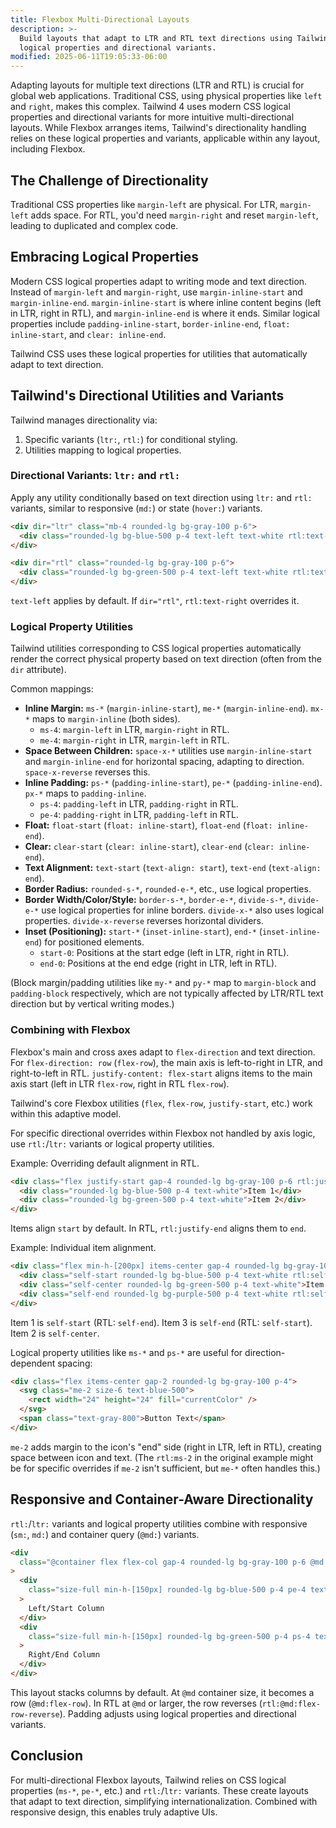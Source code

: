 ```yaml
---
title: Flexbox Multi-Directional Layouts
description: >-
  Build layouts that adapt to LTR and RTL text directions using Tailwind's
  logical properties and directional variants.
modified: 2025-06-11T19:05:33-06:00
---
```


Adapting layouts for multiple text directions (LTR and RTL) is crucial for global web applications. Traditional CSS, using physical properties like `left` and `right`, makes this complex. Tailwind 4 uses modern CSS logical properties and directional variants for more intuitive multi-directional layouts. While Flexbox arranges items, Tailwind's directionality handling relies on these logical properties and variants, applicable within any layout, including Flexbox.

## The Challenge of Directionality

Traditional CSS properties like `margin-left` are physical. For LTR, `margin-left` adds space. For RTL, you'd need `margin-right` and reset `margin-left`, leading to duplicated and complex code.

## Embracing Logical Properties

Modern CSS logical properties adapt to writing mode and text direction. Instead of `margin-left` and `margin-right`, use `margin-inline-start` and `margin-inline-end`. `margin-inline-start` is where inline content begins (left in LTR, right in RTL), and `margin-inline-end` is where it ends. Similar logical properties include `padding-inline-start`, `border-inline-end`, `float: inline-start`, and `clear: inline-end`.

Tailwind CSS uses these logical properties for utilities that automatically adapt to text direction.

## Tailwind's Directional Utilities and Variants

Tailwind manages directionality via:

1. Specific variants (`ltr:`, `rtl:`) for conditional styling.
2. Utilities mapping to logical properties.

### Directional Variants: `ltr:` and `rtl:`

Apply any utility conditionally based on text direction using `ltr:` and `rtl:` variants, similar to responsive (`md:`) or state (`hover:`) variants.

```html tailwind
<div dir="ltr" class="mb-4 rounded-lg bg-gray-100 p-6">
  <div class="rounded-lg bg-blue-500 p-4 text-left text-white rtl:text-right">Item 1</div>
</div>

<div dir="rtl" class="rounded-lg bg-gray-100 p-6">
  <div class="rounded-lg bg-green-500 p-4 text-left text-white rtl:text-right">Item 2</div>
</div>
```

`text-left` applies by default. If `dir="rtl"`, `rtl:text-right` overrides it.

### Logical Property Utilities

Tailwind utilities corresponding to CSS logical properties automatically render the correct physical property based on text direction (often from the `dir` attribute).

Common mappings:

- **Inline Margin:** `ms-*` (`margin-inline-start`), `me-*` (`margin-inline-end`). `mx-*` maps to `margin-inline` (both sides).
  - `ms-4`: `margin-left` in LTR, `margin-right` in RTL.
  - `me-4`: `margin-right` in LTR, `margin-left` in RTL.
- **Space Between Children:** `space-x-*` utilities use `margin-inline-start` and `margin-inline-end` for horizontal spacing, adapting to direction. `space-x-reverse` reverses this.
- **Inline Padding:** `ps-*` (`padding-inline-start`), `pe-*` (`padding-inline-end`). `px-*` maps to `padding-inline`.
  - `ps-4`: `padding-left` in LTR, `padding-right` in RTL.
  - `pe-4`: `padding-right` in LTR, `padding-left` in RTL.
- **Float:** `float-start` (`float: inline-start`), `float-end` (`float: inline-end`).
- **Clear:** `clear-start` (`clear: inline-start`), `clear-end` (`clear: inline-end`).
- **Text Alignment:** `text-start` (`text-align: start`), `text-end` (`text-align: end`).
- **Border Radius:** `rounded-s-*`, `rounded-e-*`, etc., use logical properties.
- **Border Width/Color/Style:** `border-s-*`, `border-e-*`, `divide-s-*`, `divide-e-*` use logical properties for inline borders. `divide-x-*` also uses logical properties. `divide-x-reverse` reverses horizontal dividers.
- **Inset (Positioning):** `start-*` (`inset-inline-start`), `end-*` (`inset-inline-end`) for positioned elements.
  - `start-0`: Positions at the start edge (left in LTR, right in RTL).
  - `end-0`: Positions at the end edge (right in LTR, left in RTL).

(Block margin/padding utilities like `my-*` and `py-*` map to `margin-block` and `padding-block` respectively, which are not typically affected by LTR/RTL text direction but by vertical writing modes.)

### Combining with Flexbox

Flexbox's main and cross axes adapt to `flex-direction` and text direction. For `flex-direction: row` (`flex-row`), the main axis is left-to-right in LTR, and right-to-left in RTL. `justify-content: flex-start` aligns items to the main axis start (left in LTR `flex-row`, right in RTL `flex-row`).

Tailwind's core Flexbox utilities (`flex`, `flex-row`, `justify-start`, etc.) work within this adaptive model.

For specific directional overrides within Flexbox not handled by axis logic, use `rtl:`/`ltr:` variants or logical property utilities.

Example: Overriding default alignment in RTL.

```html tailwind
<div class="flex justify-start gap-4 rounded-lg bg-gray-100 p-6 rtl:justify-end">
  <div class="rounded-lg bg-blue-500 p-4 text-white">Item 1</div>
  <div class="rounded-lg bg-green-500 p-4 text-white">Item 2</div>
</div>
```

Items align `start` by default. In RTL, `rtl:justify-end` aligns them to `end`.

Example: Individual item alignment.

```html tailwind
<div class="flex min-h-[200px] items-center gap-4 rounded-lg bg-gray-100 p-6">
  <div class="self-start rounded-lg bg-blue-500 p-4 text-white rtl:self-end">Item 1</div>
  <div class="self-center rounded-lg bg-green-500 p-4 text-white">Item 2</div>
  <div class="self-end rounded-lg bg-purple-500 p-4 text-white rtl:self-start">Item 3</div>
</div>
```

Item 1 is `self-start` (RTL: `self-end`). Item 3 is `self-end` (RTL: `self-start`). Item 2 is `self-center`.

Logical property utilities like `ms-*` and `ps-*` are useful for direction-dependent spacing:

```html tailwind
<div class="flex items-center gap-2 rounded-lg bg-gray-100 p-4">
  <svg class="me-2 size-6 text-blue-500">
    <rect width="24" height="24" fill="currentColor" />
  </svg>
  <span class="text-gray-800">Button Text</span>
</div>
```

`me-2` adds margin to the icon's "end" side (right in LTR, left in RTL), creating space between icon and text. (The `rtl:ms-2` in the original example might be for specific overrides if `me-2` isn't sufficient, but `me-*` often handles this.)

## Responsive and Container-Aware Directionality

`rtl:`/`ltr:` variants and logical property utilities combine with responsive (`sm:`, `md:`) and container query (`@md:`) variants.

```html tailwind
<div
  class="@container flex flex-col gap-4 rounded-lg bg-gray-100 p-6 @md:flex-row rtl:@md:flex-row-reverse"
>
  <div
    class="size-full min-h-[150px] rounded-lg bg-blue-500 p-4 pe-4 text-white @md:size-1/2 rtl:pe-0 rtl:@md:ps-4"
  >
    Left/Start Column
  </div>
  <div
    class="size-full min-h-[150px] rounded-lg bg-green-500 p-4 ps-4 text-white @md:size-1/2 rtl:ps-0 rtl:@md:pe-4"
  >
    Right/End Column
  </div>
</div>
```

This layout stacks columns by default. At `@md` container size, it becomes a row (`@md:flex-row`). In RTL at `@md` or larger, the row reverses (`rtl:@md:flex-row-reverse`). Padding adjusts using logical properties and directional variants.

## Conclusion

For multi-directional Flexbox layouts, Tailwind relies on CSS logical properties (`ms-*`, `pe-*`, etc.) and `rtl:`/`ltr:` variants. These create layouts that adapt to text direction, simplifying internationalization. Combined with responsive design, this enables truly adaptive UIs.
